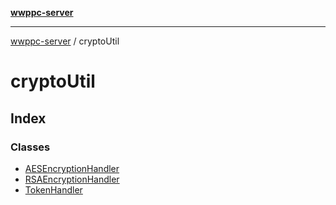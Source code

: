 [**wwppc-server**](../README.md)

***

[wwppc-server](../modules.md) / cryptoUtil

# cryptoUtil

## Index

### Classes

- [AESEncryptionHandler](classes/AESEncryptionHandler.md)
- [RSAEncryptionHandler](classes/RSAEncryptionHandler.md)
- [TokenHandler](classes/TokenHandler.md)
